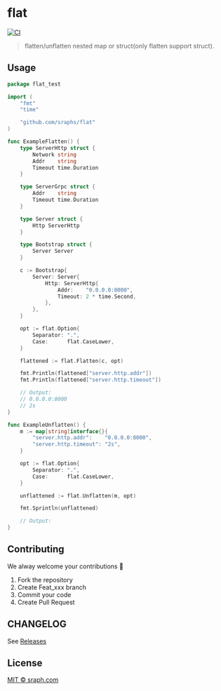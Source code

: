 # flat

[![CI](https://github.com/sraphs/flat/actions/workflows/ci.yml/badge.svg)](https://github.com/sraphs/flat/actions/workflows/ci.yml)

>  flatten/unflatten nested map or struct(only flatten support  struct).

## Usage

```go
package flat_test

import (
	"fmt"
	"time"

	"github.com/sraphs/flat"
)

func ExampleFlatten() {
	type ServerHttp struct {
		Network string
		Addr    string
		Timeout time.Duration
	}

	type ServerGrpc struct {
		Addr    string
		Timeout time.Duration
	}

	type Server struct {
		Http ServerHttp
	}

	type Bootstrap struct {
		Server Server
	}

	c := Bootstrap{
		Server: Server{
			Http: ServerHttp{
				Addr:    "0.0.0.0:8000",
				Timeout: 2 * time.Second,
			},
		},
	}

	opt := flat.Option{
		Separator: ".",
		Case:      flat.CaseLower,
	}

	flattened := flat.Flatten(c, opt)

	fmt.Println(flattened["server.http.addr"])
	fmt.Println(flattened["server.http.timeout"])

	// Output:
	// 0.0.0.0:8000
	// 2s
}

func ExampleUnflatten() {
	m := map[string]interface{}{
		"server.http.addr":    "0.0.0.0:8000",
		"server.http.timeout": "2s",
	}

	opt := flat.Option{
		Separator: ".",
		Case:      flat.CaseLower,
	}

	unflattened := flat.Unflatten(m, opt)

	fmt.Sprintln(unflattened)

	// Output:
}

```

## Contributing

We alway welcome your contributions :clap:

1.  Fork the repository
2.  Create Feat_xxx branch
3.  Commit your code
4.  Create Pull Request


## CHANGELOG
See [Releases](https://github.com/sraphs/flat/releases)

## License
[MIT © sraph.com](./LICENSE)
